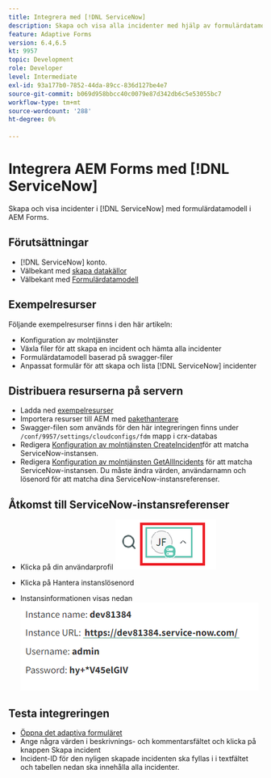 ```yaml
---
title: Integrera med [!DNL ServiceNow]
description: Skapa och visa alla incidenter med hjälp av formulärdatamodell.
feature: Adaptive Forms
version: 6.4,6.5
kt: 9957
topic: Development
role: Developer
level: Intermediate
exl-id: 93a177b0-7852-44da-89cc-836d127be4e7
source-git-commit: b069d958bbcc40c0079e87d342db6c5e53055bc7
workflow-type: tm+mt
source-wordcount: '288'
ht-degree: 0%

---
```


# Integrera AEM Forms med [!DNL ServiceNow]

Skapa och visa incidenter i [!DNL ServiceNow] med formulärdatamodell i AEM Forms.

## Förutsättningar

* [!DNL ServiceNow] konto.
* Välbekant med [skapa datakällor](https://experienceleague.adobe.com/docs/experience-manager-learn/forms/ic-web-channel-tutorial/parttwo.html)
* Välbekant med [Formulärdatamodell](https://experienceleague.adobe.com/docs/experience-manager-65/forms/form-data-model/create-form-data-models.html)

## Exempelresurser

Följande exempelresurser finns i den här artikeln:

* Konfiguration av molntjänster
* Växla filer för att skapa en incident och hämta alla incidenter
* Formulärdatamodell baserad på swagger-filer
* Anpassat formulär för att skapa och lista [!DNL ServiceNow] incidenter

## Distribuera resurserna på servern

* Ladda ned [exempelresurser](assets/service-now.zip)
* Importera resurser till AEM med [pakethanterare](http://localhost:4502/crx/packmgr/index.jsp)
* Swagger-filen som används för den här integreringen finns under ```/conf/9957/settings/cloudconfigs/fdm``` mapp i crx-databas
* Redigera [Konfiguration av molntjänsten CreateIncident](http://localhost:4502/mnt/overlay/fd/fdm/gui/components/admin/fdmcloudservice/properties.html?item=%2Fconf%2F9957%2Fsettings%2Fcloudconfigs%2Ffdm%2Fcreateincident)för att matcha ServiceNow-instansen.
* Redigera [Konfiguration av molntjänsten GetAllIncidents](http://localhost:4502/mnt/overlay/fd/fdm/gui/components/admin/fdmcloudservice/properties.html?item=%2Fconf%2F9957%2Fsettings%2Fcloudconfigs%2Ffdm%2Fgetallincidents) för att matcha ServiceNow-instansen. Du måste ändra värden, användarnamn och lösenord för att matcha dina ServiceNow-instansreferenser.

## Åtkomst till ServiceNow-instansreferenser

* Klicka på din användarprofil
   ![klicka på användarprofilen](assets/snow-1.png)

* Klicka på Hantera instanslösenord
* Instansinformationen visas nedan
   ![instansinformation](assets/snow-3.png)

## Testa integreringen

* [Öppna det adaptiva formuläret](http://localhost:4502/content/dam/formsanddocuments/create-incident-in-service-now/jcr:content?wcmmode=disabled)
* Ange några värden i beskrivnings- och kommentarsfältet och klicka på knappen Skapa incident
* Incident-ID för den nyligen skapade incidenten ska fyllas i i textfältet och tabellen nedan ska innehålla alla incidenter.

